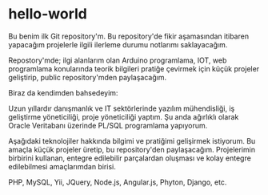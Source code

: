 # hello-world
Bu benim ilk Git repository'm. Bu repository'de fikir aşamasından itibaren yapacağım projelerle ilgili ilerleme durumu notlarımı saklayacağım.

Repostory'mde; ilgi alanlarım olan Arduino programlama, IOT, web programlama konularında teorik bilgileri pratiğe çevirmek için küçük projeler geliştirip, public repository'mden paylaşacağım.

Biraz da kendimden bahsedeyim:

Uzun yıllardır danışmanlık ve IT sektörlerinde yazılım mühendisliği, iş geliştirme yöneticiliği, proje yöneticiliği yaptım. Şu anda ağırlıklı olarak Oracle Veritabanı üzerinde PL/SQL programlama yapıyorum.

Aşağıdaki teknolojiler hakkında bilgimi ve pratiğimi gelişirmek istiyorum. Bu amaçla küçük projeler üretip, bu repository'den paylaşacağım. Projelerimin birbirini kullanan, entegre edilebilir parçalardan oluşması ve kolay entegre edilebilmesi amaçlarımdan birisi.

PHP, MySQL, Yii, JQuery, Node.js, Angular.js, Phyton, Django, etc.


